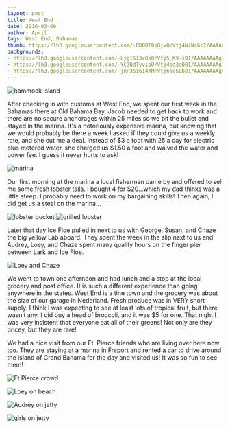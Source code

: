 ```yaml
---
layout: post
title: West End 
date: 2016-03-06
author: April
tags: West End, Bahamas
thumb: https://lh3.googleusercontent.com/-RDO8T8sBjvQ/Vtj4NiNsGcI/AAAAAAAAg7c/REp6bUQWP94/s640/blogger-image-2075911640.jpg
backgrounds:
- https://lh3.googleusercontent.com/-LygI613vOkQ/Vtj5_K9-x9I/AAAAAAAAg78/wdupWzuqmHc/s640/blogger-image--329781343.jpg
- https://lh3.googleusercontent.com/-YC3QdTyviaU/Vtj4sd3eO0I/AAAAAAAAg7k/c8WqLOfle1U/s640/blogger-image--1184413840.jpg
- https://lh3.googleusercontent.com/-jnP35i614XM/Vtj6se6Db8I/AAAAAAAAg8I/xr-Cpyvb6P4/s640/blogger-image--277820690.jpg
---
```


![hammock island](https://lh3.googleusercontent.com/-LygI613vOkQ/Vtj5_K9-x9I/AAAAAAAAg78/wdupWzuqmHc/s640/blogger-image--329781343.jpg)

After checking in with customs at West End, we spent our first week in the Bahamas there at Old Bahama Bay.  Jacob needed to get back to work and there are no secure anchorages within 25 miles so we bit the bullet and stayed in the marina.  It's a notoriously expensive marina, but knowing that we would probably be there a week I asked if they could give us a weekly rate, and she cut me a deal. Instead of $3 a foot with 25 a day for electric plus metered water, she charged us $1.50 a foot and waived the water and power fee. I guess it never hurts to ask! 

![marina](https://lh3.googleusercontent.com/-RDO8T8sBjvQ/Vtj4NiNsGcI/AAAAAAAAg7c/REp6bUQWP94/s640/blogger-image-2075911640.jpg)

Our first morning at the marina a local fisherman came by and offered to sell me some fresh lobster tails. I bought 4 for $20…which my dad thinks was a little steep. I probably need to work on my bargaining skills!  Then again, I did get us a steal on the marina...

![lobster bucket](https://lh3.googleusercontent.com/-YC3QdTyviaU/Vtj4sd3eO0I/AAAAAAAAg7k/c8WqLOfle1U/s640/blogger-image--1184413840.jpg)
![grilled lobster](https://lh3.googleusercontent.com/-uB3slDrqd-U/Vtj60sNsRHI/AAAAAAAAg8M/Iqrw0TtL18k/s640/blogger-image--81111957.jpg)

Later that day Ice Floe pulled in next to us with George, Susan, and Chaze the big yellow Lab aboard.  They spent the week in the slip next to us and Audrey, Loey, and Chaze spent many quality hours on the finger pier between Lark and Ice Floe.

![Loey and Chaze](https://lh3.googleusercontent.com/-L53DvYZXDd8/Vtj9zU72awI/AAAAAAAAg8k/4HziA92PwNA/s640/blogger-image-1184512277.jpg)

We went to town one afternoon and had lunch and a stop at the local grocery and post office. It is such a different experience than going anywhere in the states. West End is a tine town and the grocery was about the size of our garage in Nederland. Fresh produce was in VERY short supply. I think I was expecting to see at least lots of tropical fruit, but there wasn’t any. I did buy a head of broccoli, and it was $5 for one. That night I was very insistent that everyone eat all of their greens! Not only are they pricey, but they are rare!

We had a nice visit from our Ft. Pierce friends who are living over here now too. They are staying at a marina in Freport and rented a car to drive around the island of Grand Bahama for the day and visited us! It was so fun to see them! 

![Ft Pierce crowd](https://lh3.googleusercontent.com/-kE6hXNRhHr8/Vtj1PYDWdnI/AAAAAAAAg7Q/slLd0B4tjxg/s640/blogger-image-39036206.jpg)

![Loey on beach](https://lh3.googleusercontent.com/-m8AwyT828xo/Vtj-3ZXokWI/AAAAAAAAg8s/BUZ8WKgsZ_k/s640/blogger-image-1699722224.jpg)

![Audrey on jetty](https://lh3.googleusercontent.com/-06QUxGDuH_w/Vtj4UVcbaEI/AAAAAAAAg7g/PrGNgrA3Ifk/s640/blogger-image-2051984156.jpg)

![girls on jetty](https://lh3.googleusercontent.com/-jnP35i614XM/Vtj6se6Db8I/AAAAAAAAg8I/xr-Cpyvb6P4/s640/blogger-image--277820690.jpg)

